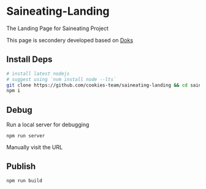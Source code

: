 # Saineating-Landing

The Landing Page for Saineating Project

This page is secondery developed based on [Doks](Doks.README.md)

## Install Deps

```bash
# install latest nodejs
# suggest using `nvm install node --lts` 
git clone https://github.com/cookies-team/saineating-landing && cd saineating-landing
npm i
```

## Debug

Run a local server for debugging

```
npm run server
```
Manually visit the URL

## Publish

```
npm run build
```
